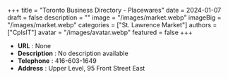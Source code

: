+++
title = "Toronto Business Directory - Placewares"
date = 2024-01-07
draft = false
description = ""
image = "/images/market.webp"
imageBig = "/images/market.webp"
categories = ["St. Lawrence Market"]
authors = ["CplsIT"]
avatar = "/images/avatar.webp"
featured = false
+++


* **URL** :  None
* **Description** : No description available
* **Telephone** : 416-603-1649
* **Address** : Upper Level, 95 Front Street East